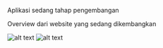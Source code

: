 Aplikasi sedang tahap pengembangan

Overview dari website yang sedang dikembangkan

![alt text](image1.png)
![alt text](image2.png)
